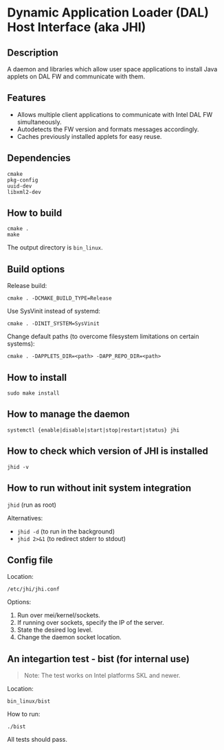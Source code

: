 # Dynamic Application Loader (DAL) Host Interface (aka JHI)

## Description
A daemon and libraries which allow user space applications to install Java applets on DAL FW and communicate with them.

## Features
* Allows multiple client applications to communicate with Intel DAL FW simultaneously.
* Autodetects the FW version and formats messages accordingly.
* Caches previously installed applets for easy reuse.

## Dependencies
```
cmake
pkg-config
uuid-dev
libxml2-dev
```

## How to build
```
cmake .
make
```
The output directory is ```bin_linux```.

## Build options
Release build:
```
cmake . -DCMAKE_BUILD_TYPE=Release
```

Use SysVinit instead of systemd:
```
cmake . -DINIT_SYSTEM=SysVinit
```

Change default paths (to overcome filesystem limitations on certain systems):
```
cmake . -DAPPLETS_DIR=<path> -DAPP_REPO_DIR=<path>
```

## How to install
```
sudo make install
```

## How to manage the daemon
```
systemctl {enable|disable|start|stop|restart|status} jhi
```

## How to check which version of JHI is installed
```
jhid -v
```

## How to run without init system integration
```jhid``` (run as root)

Alternatives:
* ```jhid -d```   (to run in the background)
* ```jhid 2>&1``` (to redirect stderr to stdout)

## Config file
Location:
```
/etc/jhi/jhi.conf
```

Options:
1. Run over mei/kernel/sockets.
2. If running over sockets, specify the IP of the server.
3. State the desired log level.
4. Change the daemon socket location.

## An integartion test - bist (for internal use)
> Note: The test works on Intel platforms SKL and newer.

Location:
```
bin_linux/bist
```
How to run:
```
./bist
```
All tests should pass.

